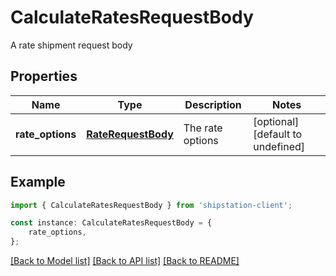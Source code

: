 # CalculateRatesRequestBody

A rate shipment request body

## Properties

Name | Type | Description | Notes
------------ | ------------- | ------------- | -------------
**rate_options** | [**RateRequestBody**](RateRequestBody.md) | The rate options | [optional] [default to undefined]

## Example

```typescript
import { CalculateRatesRequestBody } from 'shipstation-client';

const instance: CalculateRatesRequestBody = {
    rate_options,
};
```

[[Back to Model list]](../README.md#documentation-for-models) [[Back to API list]](../README.md#documentation-for-api-endpoints) [[Back to README]](../README.md)
